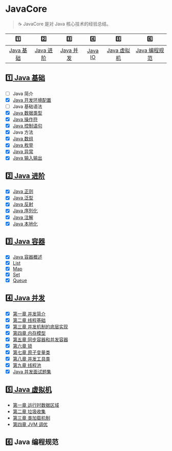 # JavaCore

> :coffee: JavaCore 是对 Java 核心技术的经验总结。

|          :one:          |          :two:          |         :three:         |       :four:        |           :five:            |              :six:              |
| :---------------------: | :---------------------: | :---------------------: | :-----------------: | :-------------------------: | :-----------------------------: |
| [Java 基础](#java-基础) | [Java 进阶](#java-进阶) | [Java 并发](#java-并发) | [Java IO](#java-io) | [Java 虚拟机](#java-虚拟机) | [Java 编程规范](#java-编程规范) |

## [:one: Java 基础](docs/basic)

- [ ] Java 简介
- [x] [Java 开发环境配置](docs/basic/Java开发环境配置.md)
- [ ] Java 基础语法
- [x] [Java 数据类型](docs/basic/Java数据类型.md)
- [x] [Java 操作符](docs/basic/Java操作符.md)
- [x] [Java 控制语句](docs/basic/Java控制语句.md)
- [x] Java 方法
- [x] [Java 数组](docs/basic/Java数组.md)
- [x] [Java 枚举](docs/basic/Java枚举.md)
- [x] [Java 异常](docs/basic/Java异常.md)
- [x] [Java 输入输出](docs/basic/Java输入输出.md)

## [:two: Java 进阶](docs/advanced)

- [x] [Java 正则](docs/advanced/Java正则.md)
- [x] [Java 泛型](docs/advanced/Java泛型.md)
- [x] [Java 反射](docs/advanced/Java反射.md)
- [x] [Java 序列化](docs/advanced/Java序列化.md)
- [x] [Java 注解](docs/advanced/Java注解.md)
- [x] [Java 本地化](docs/advanced/Java本地化.md)

## [:three: Java 容器](docs/container)

- [x] [Java 容器概述](docs/container/Java容器概述.md)
- [x] [List](docs/container/List.md)
- [x] [Map](docs/container/Map.md)
- [x] [Set](docs/container/Set.md)
- [x] [Queue](docs/container/Queue.md)

## [:four: Java 并发](docs/concurrent)

- [x] [第一章 并发简介](docs/concurrent/1-并发简介.md)
- [x] [第二章 线程基础](docs/concurrent/2-线程基础.md)
- [x] [第三章 并发机制的底层实现](docs/concurrent/3-并发机制的底层实现.md)
- [x] [第四章 内存模型](docs/concurrent/4-内存模型.md)
- [x] [第五章 同步容器和并发容器](docs/concurrent/5-同步容器和并发容器.md)
- [x] [第六章 锁](docs/concurrent/6-锁.md)
- [x] [第七章 原子变量类](docs/concurrent/7-原子变量类.md)
- [x] [第八章 并发工具类](docs/concurrent/8-并发工具类.md)
- [x] [第九章 线程池](docs/concurrent/9-线程池.md)
- [x] [Java 并发面试题集](docs/concurrent/Java并发面试题集.md)

## [:five: Java 虚拟机](docs/jvm)

- [第一章 运行时数据区域](docs/jvm/1-运行时数据区域.md)
- [第二章 垃圾收集](docs/jvm/2-垃圾收集.md)
- [第三章 类加载机制](docs/jvm/3-类加载机制.md)
- [第四章 JVM 调优](docs/jvm/4-JVM调优.md)

## :six: Java 编程规范
